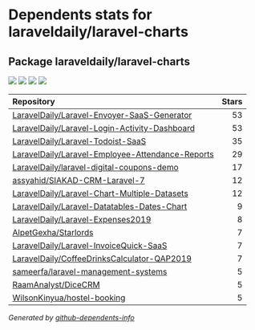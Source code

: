 # Dependents stats for laraveldaily/laravel-charts

## Package laraveldaily/laravel-charts

[![](https://img.shields.io/static/v1?label=Used%20by&message=1694&color=informational&logo=slickpic)](https://github.com/laraveldaily/laravel-charts/network/dependents)
[![](https://img.shields.io/static/v1?label=Used%20by%20(public)&message=15&color=informational&logo=slickpic)](https://github.com/laraveldaily/laravel-charts/network/dependents)
[![](https://img.shields.io/static/v1?label=Used%20by%20(private)&message=1679&color=informational&logo=slickpic)](https://github.com/laraveldaily/laravel-charts/network/dependents)
[![](https://img.shields.io/static/v1?label=Used%20by%20(stars)&message=0&color=informational&logo=slickpic)](https://github.com/laraveldaily/laravel-charts/network/dependents)

| Repository | Stars  |
| :--------  | -----: |
|[LaravelDaily/Laravel-Envoyer-SaaS-Generator](https://github.com/LaravelDaily/Laravel-Envoyer-SaaS-Generator) | 53 |
|[LaravelDaily/Laravel-Login-Activity-Dashboard](https://github.com/LaravelDaily/Laravel-Login-Activity-Dashboard) | 53 |
|[LaravelDaily/Laravel-Todoist-SaaS](https://github.com/LaravelDaily/Laravel-Todoist-SaaS) | 35 |
|[LaravelDaily/Laravel-Employee-Attendance-Reports](https://github.com/LaravelDaily/Laravel-Employee-Attendance-Reports) | 29 |
|[LaravelDaily/laravel-digital-coupons-demo](https://github.com/LaravelDaily/laravel-digital-coupons-demo) | 17 |
|[assyahid/SIAKAD-CRM-Laravel-7](https://github.com/assyahid/SIAKAD-CRM-Laravel-7) | 12 |
|[LaravelDaily/Laravel-Chart-Multiple-Datasets](https://github.com/LaravelDaily/Laravel-Chart-Multiple-Datasets) | 12 |
|[LaravelDaily/Laravel-Datatables-Dates-Chart](https://github.com/LaravelDaily/Laravel-Datatables-Dates-Chart) | 9 |
|[LaravelDaily/Laravel-Expenses2019](https://github.com/LaravelDaily/Laravel-Expenses2019) | 8 |
|[AlpetGexha/Starlords](https://github.com/AlpetGexha/Starlords) | 7 |
|[LaravelDaily/Laravel-InvoiceQuick-SaaS](https://github.com/LaravelDaily/Laravel-InvoiceQuick-SaaS) | 7 |
|[LaravelDaily/CoffeeDrinksCalculator-QAP2019](https://github.com/LaravelDaily/CoffeeDrinksCalculator-QAP2019) | 7 |
|[sameerfa/laravel-management-systems](https://github.com/sameerfa/laravel-management-systems) | 5 |
|[RaamAnalyst/DiceCRM](https://github.com/RaamAnalyst/DiceCRM) | 5 |
|[WilsonKinyua/hostel-booking](https://github.com/WilsonKinyua/hostel-booking) | 5 |

_Generated by [github-dependents-info](https://github.com/nvuillam/github-dependents-info)_